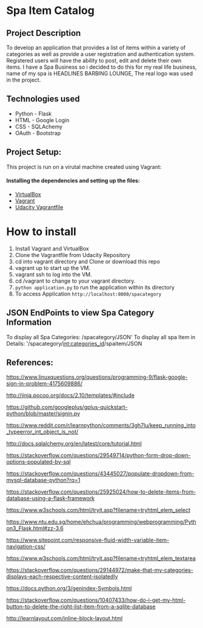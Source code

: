 # Spa Item Catalog

## Project Description
To develop an application that provides a list of items within a variety of categories as well as provide a user registration and authentication system. Registered users will have the ability to post, edit and delete their own items.
I have a Spa Business so i decided to do this for my real life business, name of my spa is HEADLINES BARBING LOUNGE, The real logo was used in the project.

## Technologies used
- Python      - Flask
- HTML        - Google Login
- CSS         - SQLAchemy
- OAuth       - Bootstrap


## Project Setup:
This project is run on a virutal machine created using Vagrant:
#### Installing the dependencies and setting up the files:
- [VirtualBox](https://www.virtualbox.org/wiki/Downloads)
- [Vagrant](https://www.vagrantup.com/)
- [Udacity Vagrantfile](https://github.com/udacity/fullstack-nanodegree-vm)

# How to install
1. Install Vagrant and VirtualBox
2. Clone the Vagrantfile from Udacity Repository
3. cd into vagrant directory and Clone  or download this repo 
4. vagrant up to start up the VM.
5. vagrant ssh to log into the VM.
6. cd /vagrant to change to your vagrant directory.
7. `python application.py` to run the application within its directory
8. To access Application `http://localhost:8000/spacategory` 

## JSON EndPoints to view Spa Category Information
To display all Spa Categories: /spacategory/JSON'
To display all spa Item in Details: '/spacategory/<int:categories_id>/spaitem/JSON

## References:

https://www.linuxquestions.org/questions/programming-9/flask-google-sign-in-problem-4175609886/

http://jinja.pocoo.org/docs/2.10/templates/#include

https://github.com/googleplus/gplus-quickstart-python/blob/master/signin.py

https://www.reddit.com/r/learnpython/comments/3gh7lu/keep_running_into_typeerror_int_object_is_not/

http://docs.sqlalchemy.org/en/latest/core/tutorial.html

https://stackoverflow.com/questions/29549714/python-form-drop-down-options-populated-by-sql

https://stackoverflow.com/questions/43445027/populate-dropdown-from-mysql-database-python?rq=1

https://stackoverflow.com/questions/25925024/how-to-delete-items-from-database-using-a-flask-framework

https://www.w3schools.com/html/tryit.asp?filename=tryhtml_elem_select

https://www.ntu.edu.sg/home/ehchua/programming/webprogramming/Python3_Flask.html#zz-3.6

https://www.sitepoint.com/responsive-fluid-width-variable-item-navigation-css/

https://www.w3schools.com/html/tryit.asp?filename=tryhtml_elem_textarea

https://stackoverflow.com/questions/29144972/make-that-my-categories-displays-each-respective-content-isolatedly

https://docs.python.org/3/genindex-Symbols.html

https://stackoverflow.com/questions/10407433/how-do-i-get-my-html-button-to-delete-the-right-list-item-from-a-sqlite-database

http://learnlayout.com/inline-block-layout.html


